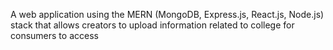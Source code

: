 A web application using the MERN (MongoDB, Express.js, React.js, Node.js) stack that allows creators to upload information related to college for consumers to access
